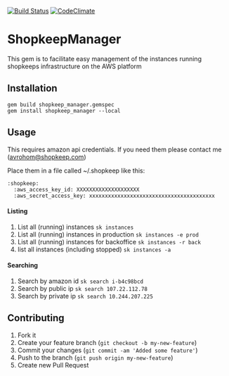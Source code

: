 [![Build Status](https://next.travis-ci.com/shopkeep/instance-manager.png?token=NPsApLvmCoVeN5UPR45M&branch=master)](https://next.travis-ci.com/shopkeep/instance-manager)
[![CodeClimate](https://codeclimate.com/badge.png)](https://codeclimate.com/github/akatz/instance_manager)

# ShopkeepManager

This gem is to facilitate easy management of the instances
running shopkeeps infrastructure on the AWS platform

## Installation
```
gem build shopkeep_manager.gemspec
gem install shopkeep_manager --local
```
## Usage

This requires amazon api credentials. If you need them please
contact me (avrohom@shopkeep.com)

Place them in a file called ~/.shopkeep like this:

```
:shopkeep:
  :aws_access_key_id: XXXXXXXXXXXXXXXXXXXX
  :aws_secret_access_key: xxxxxxxxxxxxxxxxxxxxxxxxxxxxxxxxxxxxxxxx
```
#### Listing
1. List all (running) instances
`sk instances`
1. List all (running) instances in production
`sk instances -e prod`
1. List all (running) instances for backoffice
`sk instances -r back`
1. list all instances (including stopped)
`sk instances -a`

#### Searching
1. Search by amazon id
`sk search i-b4c98bcd`
1. Search by public ip
`sk search 107.22.112.78`
1. Search by private ip
`sk search 10.244.207.225`

## Contributing

1. Fork it
1. Create your feature branch (`git checkout -b my-new-feature`)
1. Commit your changes (`git commit -am 'Added some feature'`)
1. Push to the branch (`git push origin my-new-feature`)
1. Create new Pull Request
